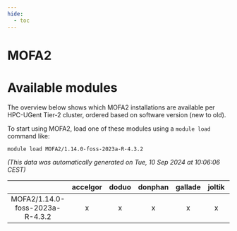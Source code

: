 ```yaml
---
hide:
  - toc
---
```


MOFA2
=====

# Available modules


The overview below shows which MOFA2 installations are available per HPC-UGent Tier-2 cluster, ordered based on software version (new to old).

To start using MOFA2, load one of these modules using a `module load` command like:

```shell
module load MOFA2/1.14.0-foss-2023a-R-4.3.2
```

*(This data was automatically generated on Tue, 10 Sep 2024 at 10:06:06 CEST)*  

| |accelgor|doduo|donphan|gallade|joltik|shinx|skitty|
| :---: | :---: | :---: | :---: | :---: | :---: | :---: | :---: |
|MOFA2/1.14.0-foss-2023a-R-4.3.2|x|x|x|x|x|-|x|
